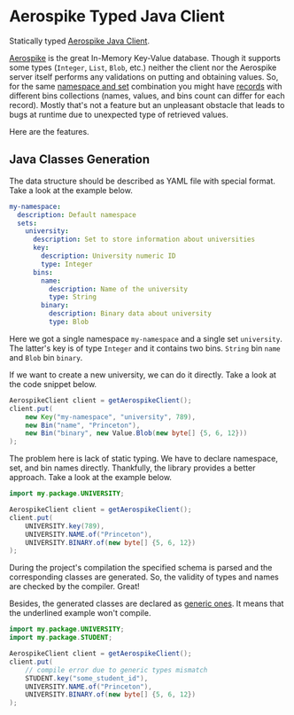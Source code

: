 # Aerospike Typed Java Client
Statically typed [Aerospike Java Client](https://github.com/aerospike/aerospike-client-java).

[Aerospike](https://aerospike.com/) is the great In-Memory Key-Value database. Though it supports some types (`Integer`, `List`, `Blob`, etc.) neither the client nor the Aerospike server itself performs any validations on putting and obtaining values. So, for the same [namespace and set](https://docs.aerospike.com/server/architecture/data-model#:~:text=The%20Aerospike%20database%20does%20not,to%20first%20update%20any%20schema.) combination you might have [records](https://docs.aerospike.com/server/architecture/data-model#records) with different bins collections (names, values, and bins count can differ for each record). Mostly that's not a feature but an unpleasant obstacle that leads to bugs at runtime due to unexpected type of retrieved values.

Here are the features.

## Java Classes Generation

The data structure should be described as YAML file with special format. Take a look at the example below.

```yml
my-namespace:
  description: Default namespace
  sets:
    university:
      description: Set to store information about universities
      key:
        description: University numeric ID
        type: Integer
      bins:
        name:
          description: Name of the university
          type: String
        binary:
          description: Binary data about university
          type: Blob
```

Here we got a single namespace `my-namespace` and a single set `university`. The latter's key is of type `Integer` and it contains two bins. `String` bin `name` and `Blob` bin `binary`.

If we want to create a new university, we can do it directly. Take a look at the code snippet below.

```java
AerospikeClient client = getAerospikeClient();
client.put(
    new Key("my-namespace", "university", 789),
    new Bin("name", "Princeton"),
    new Bin("binary", new Value.Blob(new byte[] {5, 6, 12}))
);
```

The problem here is lack of static typing. We have to declare namespace, set, and bin names directly. Thankfully, the library provides a better approach. Take a look at the example below.

```java
import my.package.UNIVERSITY;

AerospikeClient client = getAerospikeClient();
client.put(
    UNIVERSITY.key(789), 
    UNIVERSITY.NAME.of("Princeton"), 
    UNIVERSITY.BINARY.of(new byte[] {5, 6, 12})
);
```

During the project's compilation the specified schema is parsed and the corresponding classes are generated.
So, the validity of types and names are checked by the compiler. Great!

Besides, the generated classes are declared as [generic ones](https://www.baeldung.com/java-generics).
It means that the underlined example won't compile.

```java
import my.package.UNIVERSITY;
import my.package.STUDENT;

AerospikeClient client = getAerospikeClient();
client.put(
    // compile error due to generic types mismatch
    STUDENT.key("some_student_id"), 
    UNIVERSITY.NAME.of("Princeton"), 
    UNIVERSITY.BINARY.of(new byte[] {5, 6, 12})
);
```
